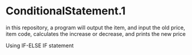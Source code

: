# ConditionalStatement.1
in this repository, a program will output the item, and input the old price, item code, calculates the increase or decrease, and prints the new price

Using IF-ELSE IF statement
